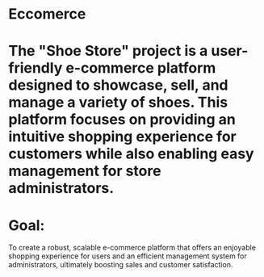 # Eccomerce 
# The "Shoe Store" project is a user-friendly e-commerce platform designed to showcase, sell, and manage a variety of shoes. This platform focuses on providing an intuitive shopping experience for customers while also enabling easy management for store administrators.
# Goal:
To create a robust, scalable e-commerce platform that offers an enjoyable shopping experience for users and an efficient management system for administrators, ultimately boosting sales and customer satisfaction.
